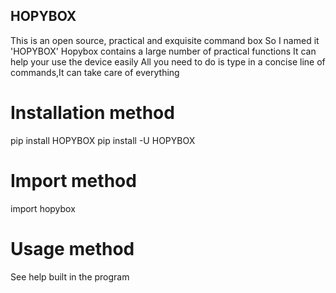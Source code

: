 ## HOPYBOX
This is an open source, practical and exquisite command box
So I named it 'HOPYBOX'
Hopybox contains a large number of practical functions
It can help your use the device easily
All you need to do is type in a concise line of commands,It can take care of everything

# Installation method
pip install HOPYBOX
pip install -U HOPYBOX

# Import method
import hopybox

# Usage method
See help built in the program
